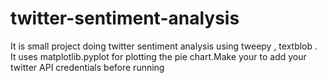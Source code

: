 # twitter-sentiment-analysis<br>
It is small project doing twitter sentiment analysis using tweepy , textblob .<br> It uses matplotlib.pyplot for plotting the pie chart.Make your to add your twitter API credentials before running
